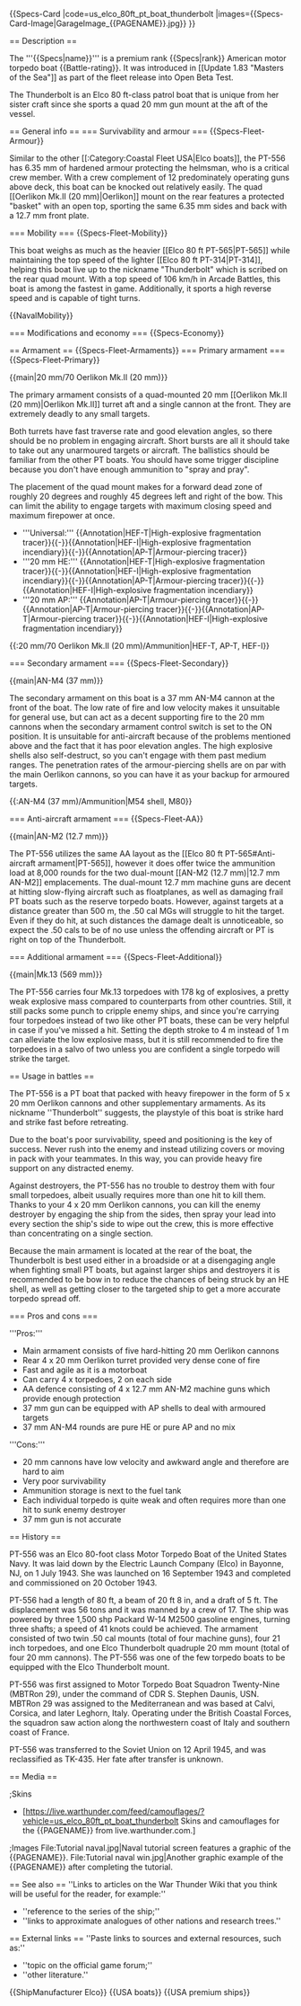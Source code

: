 {{Specs-Card
|code=us_elco_80ft_pt_boat_thunderbolt
|images={{Specs-Card-Image|GarageImage_{{PAGENAME}}.jpg}}
}}

== Description ==
<!-- ''In the first part of the description, cover the history of the ship's creation and military application. In the second part, tell the reader about using this ship in the game. Add a screenshot: if a beginner player has a hard time remembering vehicles by name, a picture will help them identify the ship in question.'' -->
The '''{{Specs|name}}''' is a premium rank {{Specs|rank}} American motor torpedo boat {{Battle-rating}}. It was introduced in [[Update 1.83 "Masters of the Sea"]] as part of the fleet release into Open Beta Test.

The Thunderbolt is an Elco 80 ft-class patrol boat that is unique from her sister craft since she sports a quad 20 mm gun mount at the aft of the vessel.

== General info ==
=== Survivability and armour ===
{{Specs-Fleet-Armour}}
<!-- ''Talk about the vehicle's armour. Note the most well-defended and most vulnerable zones, e.g. the ammo magazine. Evaluate the composition of components and assemblies responsible for movement and manoeuvrability. Evaluate the survivability of the primary and secondary armaments separately. Don't forget to mention the size of the crew, which plays an important role in fleet mechanics. Save tips on preserving survivability for the "Usage in battles" section. If necessary, use a graphical template to show the most well-protected or most vulnerable points in the armour.'' -->
Similar to the other [[:Category:Coastal Fleet USA|Elco boats]], the PT-556 has 6.35 mm of hardened armour protecting the helmsman, who is a critical crew member. With a crew complement of 12 predominately operating guns above deck, this boat can be knocked out relatively easily. The quad [[Oerlikon Mk.II (20 mm)|Oerlikon]] mount on the rear features a protected "basket" with an open top, sporting the same 6.35 mm sides and back with a 12.7 mm front plate.

=== Mobility ===
{{Specs-Fleet-Mobility}}
<!-- ''Write about the ship's mobility. Evaluate its power and manoeuvrability, rudder rerouting speed, stopping speed at full tilt, with its maximum forward and reverse speed.'' -->

This boat weighs as much as the heavier [[Elco 80 ft PT-565|PT-565]] while maintaining the top speed of the lighter [[Elco 80 ft PT-314|PT-314]], helping this boat live up to the nickname "Thunderbolt" which is scribed on the rear quad mount. With a top speed of 106 km/h in Arcade Battles, this boat is among the fastest in game. Additionally, it sports a high reverse speed and is capable of tight turns.

{{NavalMobility}}

=== Modifications and economy ===
{{Specs-Economy}}

== Armament ==
{{Specs-Fleet-Armaments}}
=== Primary armament ===
{{Specs-Fleet-Primary}}
<!-- ''Provide information about the characteristics of the primary armament. Evaluate their efficacy in battle based on their reload speed, ballistics and the capacity of their shells. Add a link to the main article about the weapon: <code><nowiki>{{main|Weapon name (calibre)}}</nowiki></code>. Broadly describe the ammunition available for the primary armament, and provide recommendations on how to use it and which ammunition to choose.'' -->
{{main|20 mm/70 Oerlikon Mk.II (20 mm)}}

The primary armament consists of a quad-mounted 20 mm [[Oerlikon Mk.II (20 mm)|Oerlikon Mk.II]] turret aft and a single cannon at the front. They are extremely deadly to any small targets.

Both turrets have fast traverse rate and good elevation angles, so there should be no problem in engaging aircraft. Short bursts are all it should take to take out any unarmoured targets or aircraft. The ballistics should be familiar from the other PT boats. You should have some trigger discipline because you don't have enough ammunition to "spray and pray".

The placement of the quad mount makes for a forward dead zone of roughly 20 degrees and roughly 45 degrees left and right of the bow. This can limit the ability to engage targets with maximum closing speed and maximum firepower at once.

* '''Universal:''' {{Annotation|HEF-T|High-explosive fragmentation tracer}}{{-}}{{Annotation|HEF-I|High-explosive fragmentation incendiary}}{{-}}{{Annotation|AP-T|Armour-piercing tracer}}
* '''20 mm HE:''' {{Annotation|HEF-T|High-explosive fragmentation tracer}}{{-}}{{Annotation|HEF-I|High-explosive fragmentation incendiary}}{{-}}{{Annotation|AP-T|Armour-piercing tracer}}{{-}}{{Annotation|HEF-I|High-explosive fragmentation incendiary}}
* '''20 mm AP:''' {{Annotation|AP-T|Armour-piercing tracer}}{{-}}{{Annotation|AP-T|Armour-piercing tracer}}{{-}}{{Annotation|AP-T|Armour-piercing tracer}}{{-}}{{Annotation|HEF-I|High-explosive fragmentation incendiary}}

{{:20 mm/70 Oerlikon Mk.II (20 mm)/Ammunition|HEF-T, AP-T, HEF-I}}

=== Secondary armament ===
{{Specs-Fleet-Secondary}}
<!-- ''Some ships are fitted with weapons of various calibres. Secondary armaments are defined as weapons chosen with the control <code>Select secondary weapon</code>. Evaluate the secondary armaments and give advice on how to use them. Describe the ammunition available for the secondary armament. Provide recommendations on how to use them and which ammunition to choose. Remember that any anti-air armament, even heavy calibre weapons, belong in the next section. If there is no secondary armament, remove this section.'' -->
{{main|AN-M4 (37 mm)}}

The secondary armament on this boat is a 37 mm AN-M4 cannon at the front of the boat. The low rate of fire and low velocity makes it unsuitable for general use, but can act as a decent supporting fire to the 20 mm cannons when the secondary armament control switch is set to the ON position. It is unsuitable for anti-aircraft because of the problems mentioned above and the fact that it has poor elevation angles. The high explosive shells also self-destruct, so you can't engage with them past medium ranges. The penetration rates of the armour-piercing shells are on par with the main Oerlikon cannons, so you can have it as your backup for armoured targets.

{{:AN-M4 (37 mm)/Ammunition|M54 shell, M80}}

=== Anti-aircraft armament ===
{{Specs-Fleet-AA}}
<!-- ''An important part of the ship's armament responsible for air defence. Anti-aircraft armament is defined by the weapon chosen with the control <code>Select anti-aircraft weapons</code>. Talk about the ship's anti-air cannons and machine guns, the number of guns and their positions, their effective range, and about their overall effectiveness – including against surface targets. If there are no anti-aircraft armaments, remove this section.'' -->
{{main|AN-M2 (12.7 mm)}}

The PT-556 utilizes the same AA layout as the [[Elco 80 ft PT-565#Anti-aircraft armament|PT-565]], however it does offer twice the ammunition load at 8,000 rounds for the two dual-mount [[AN-M2 (12.7 mm)|12.7 mm AN-M2]] emplacements. The dual-mount 12.7 mm machine guns are decent at hitting slow-flying aircraft such as floatplanes, as well as damaging frail PT boats such as the reserve torpedo boats. However, against targets at a distance greater than 500 m, the .50 cal MGs will struggle to hit the target. Even if they do hit, at such distances the damage dealt is unnoticeable, so expect the .50 cals to be of no use unless the offending aircraft or PT is right on top of the Thunderbolt.

=== Additional armament ===
{{Specs-Fleet-Additional}}
<!-- ''Describe the available additional armaments of the ship: depth charges, mines, torpedoes. Talk about their positions, available ammunition and launch features such as dead zones of torpedoes. If there is no additional armament, remove this section.'' -->
{{main|Mk.13 (569 mm)}}

The PT-556 carries four Mk.13 torpedoes with 178 kg of explosives, a pretty weak explosive mass compared to counterparts from other countries. Still, it still packs some punch to cripple enemy ships, and since you're carrying four torpedoes instead of two like other PT boats, these can be very helpful in case if you've missed a hit. Setting the depth stroke to 4 m instead of 1 m can alleviate the low explosive mass, but it is still recommended to fire the torpedoes in a salvo of two unless you are confident a single torpedo will strike the target.

== Usage in battles ==
<!-- ''Describe the technique of using this ship, the characteristics of her use in a team and tips on strategy. Abstain from writing an entire guide – don't try to provide a single point of view, but give the reader food for thought. Talk about the most dangerous opponents for this vehicle and provide recommendations on fighting them. If necessary, note the specifics of playing with this vehicle in various modes (AB, RB, SB).'' -->
The PT-556 is a PT boat that packed with heavy firepower in the form of 5 x 20 mm Oerlikon cannons and other supplementary armaments. As its nickname ''Thunderbolt'' suggests, the playstyle of this boat is strike hard and strike fast before retreating.

Due to the boat's poor survivability, speed and positioning is the key of success. Never rush into the enemy and instead utilizing covers or moving in pack with your teammates. In this way, you can provide heavy fire support on any distracted enemy.

Against destroyers, the PT-556 has no trouble to destroy them with four small torpedoes, albeit usually requires more than one hit to kill them. Thanks to your 4 x 20 mm Oerlikon cannons, you can kill the enemy destroyer by engaging the ship from the sides, then spray your lead into every section the ship's side to wipe out the crew, this is more effective than concentrating on a single section.

Because the main armament is located at the rear of the boat, the Thunderbolt is best used either in a broadside or at a disengaging angle when fighting small PT boats, but against larger ships and destroyers it is recommended to be bow in to reduce the chances of being struck by an HE shell, as well as getting closer to the targeted ship to get a more accurate torpedo spread off.

=== Pros and cons ===
<!-- ''Summarise and briefly evaluate the vehicle in terms of its characteristics and combat effectiveness. Mark its pros and cons in the bulleted list. Try not to use more than 6 points for each of the characteristics. Avoid using categorical definitions such as "bad", "good" and the like - use substitutions with softer forms such as "inadequate" and "effective".'' -->

'''Pros:'''

* Main armament consists of five hard-hitting 20 mm Oerlikon cannons
* Rear 4 x 20 mm Oerlikon turret provided very dense cone of fire
* Fast and agile as it is a motorboat
* Can carry 4 x torpedoes, 2 on each side
* AA defence consisting of 4 x 12.7 mm AN-M2 machine guns which provide enough protection
* 37 mm gun can be equipped with AP shells to deal with armoured targets
* 37 mm AN-M4 rounds are pure HE or pure AP and no mix

'''Cons:'''

* 20 mm cannons have low velocity and awkward angle and therefore are hard to aim
* Very poor survivability
* Ammunition storage is next to the fuel tank
* Each individual torpedo is quite weak and often requires more than one hit to sunk enemy destroyer
* 37 mm gun is not accurate

== History ==
<!-- ''Describe the history of the creation and combat usage of the ship in more detail than in the introduction. If the historical reference turns out to be too long, take it to a separate article, taking a link to the article about the ship and adding a block "/History" (example: <nowiki>https://wiki.warthunder.com/(Ship-name)/History</nowiki>) and add a link to it here using the <code>main</code> template. Be sure to reference text and sources by using <code><nowiki><ref></ref></nowiki></code>, as well as adding them at the end of the article with <code><nowiki><references /></nowiki></code>. This section may also include the ship's dev blog entry (if applicable) and the in-game encyclopedia description (under <code><nowiki>=== In-game description ===</nowiki></code>, also if applicable).'' -->
PT-556 was an Elco 80-foot class Motor Torpedo Boat of the United States Navy. It was laid down by the Electric Launch Company (Elco) in Bayonne, NJ, on 1 July 1943. She was launched on 16 September 1943 and completed and commissioned on 20 October 1943.

PT-556 had a length of 80 ft, a beam of 20 ft 8 in, and a draft of 5 ft. The displacement was 56 tons and it was manned by a crew of 17. The ship was powered by three 1,500 shp Packard W-14 M2500 gasoline engines, turning three shafts; a speed of 41 knots could be achieved. The armament consisted of two twin .50 cal mounts (total of four machine guns), four 21 inch torpedoes, and one Elco Thunderbolt quadruple 20 mm mount (total of four 20 mm cannons). The PT-556 was one of the few torpedo boats to be equipped with the Elco Thunderbolt mount.

PT-556 was first assigned to Motor Torpedo Boat Squadron Twenty-Nine (MBTRon 29), under the command of CDR S. Stephen Daunis, USN. MBTRon 29 was assigned to the Mediterranean and was based at Calvi, Corsica, and later Leghorn, Italy. Operating under the British Coastal Forces, the squadron saw action along the northwestern coast of Italy and southern coast of France.

PT-556 was transferred to the Soviet Union on 12 April 1945, and was reclassified as TK-435. Her fate after transfer is unknown.

== Media ==
<!-- ''Excellent additions to the article would be video guides, screenshots from the game, and photos.'' -->

;Skins

* [https://live.warthunder.com/feed/camouflages/?vehicle=us_elco_80ft_pt_boat_thunderbolt Skins and camouflages for the {{PAGENAME}} from live.warthunder.com.]

;Images
<gallery mode="packed" heights="200">
File:Tutorial naval.jpg|Naval tutorial screen features a graphic of the {{PAGENAME}}.
File:Tutorial naval win.jpg|Another graphic example of the {{PAGENAME}} after completing the tutorial.
</gallery>

== See also ==
''Links to articles on the War Thunder Wiki that you think will be useful for the reader, for example:''

* ''reference to the series of the ship;''
* ''links to approximate analogues of other nations and research trees.''

== External links ==
''Paste links to sources and external resources, such as:''

* ''topic on the official game forum;''
* ''other literature.''

{{ShipManufacturer Elco}}
{{USA boats}}
{{USA premium ships}}